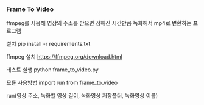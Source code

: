 ### Frame To Video

ffmpeg를 사용해 영상의 주소를 받으면 정해진 시간만큼 녹화해서 mp4로 변환하는 프로그램

설치
pip install -r requirements.txt

ffmpeg 설치
https://ffmpeg.org/download.html

테스트 실행
python frame_to_video.py

모듈 사용방법
import run from frame_to_video

run(영상 주소, 녹화할 영상 길이, 녹화영상 저장폴더, 녹화영상 이름)
